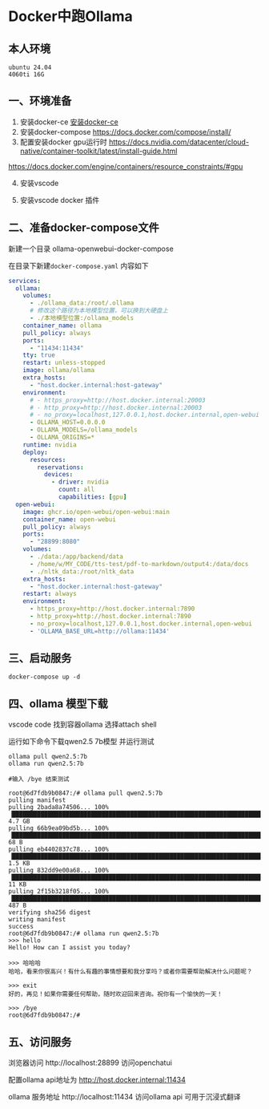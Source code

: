 # Docker中跑Ollama

## 本人环境

    ubuntu 24.04 
    4060ti 16G

## 一、环境准备

 1. 安装docker-ce
   [安装docker-ce](https://docs.docker.com/engine/install/)
 2. 安装docker-compose
   https://docs.docker.com/compose/install/
 3. 配置安装docker gpu运行时
   https://docs.nvidia.com/datacenter/cloud-native/container-toolkit/latest/install-guide.html
   
   https://docs.docker.com/engine/containers/resource_constraints/#gpu
 
 4. 安装vscode
   
 5. 安装vscode docker 插件

## 二、准备docker-compose文件

新建一个目录 ollama-openwebui-docker-compose

在目录下新建`docker-compose.yaml` 内容如下
```yaml
services:
  ollama:
    volumes:
      - ./ollama_data:/root/.ollama
      # 修改这个路径为本地模型位置，可以换到大硬盘上
      - ./本地模型位置:/ollama_models
    container_name: ollama
    pull_policy: always
    ports:
      - "11434:11434"
    tty: true
    restart: unless-stopped
    image: ollama/ollama
    extra_hosts:
      - "host.docker.internal:host-gateway"
    environment:
      # - https_proxy=http://host.docker.internal:20003
      # - http_proxy=http://host.docker.internal:20003
      # - no_proxy=localhost,127.0.0.1,host.docker.internal,open-webui
      - OLLAMA_HOST=0.0.0.0
      - OLLAMA_MODELS=/ollama_models
      - OLLAMA_ORIGINS=*
    runtime: nvidia
    deploy:
      resources:
        reservations:
          devices:
            - driver: nvidia
              count: all
              capabilities: [gpu]
  open-webui:
    image: ghcr.io/open-webui/open-webui:main
    container_name: open-webui
    pull_policy: always
    ports:
      - "28899:8080"
    volumes:
      - ./data:/app/backend/data
      - /home/w/MY_CODE/tts-test/pdf-to-markdown/output4:/data/docs
      - ./nltk_data:/root/nltk_data
    extra_hosts:
      - "host.docker.internal:host-gateway"
    restart: always
    environment:
      - https_proxy=http://host.docker.internal:7890
      - http_proxy=http://host.docker.internal:7890
      - no_proxy=localhost,127.0.0.1,host.docker.internal,open-webui
      - 'OLLAMA_BASE_URL=http://ollama:11434'
```

## 三、启动服务
```shell
docker-compose up -d
```
## 四、ollama 模型下载

vscode code 找到容器ollama 选择attach shell 

运行如下命令下载qwen2.5 7b模型 并运行测试

```shell
ollama pull qwen2.5:7b
ollama run qwen2.5:7b

#输入 /bye 结束测试
```

```text
root@6d7fdb9b0847:/# ollama pull qwen2.5:7b
pulling manifest 
pulling 2bada8a74506... 100% ▕█████████████████████████████████████████████████████████████████████████████████████████████████████████████████████████████████████████▏ 4.7 GB                         
pulling 66b9ea09bd5b... 100% ▕█████████████████████████████████████████████████████████████████████████████████████████████████████████████████████████████████████████▏   68 B                         
pulling eb4402837c78... 100% ▕█████████████████████████████████████████████████████████████████████████████████████████████████████████████████████████████████████████▏ 1.5 KB                         
pulling 832dd9e00a68... 100% ▕█████████████████████████████████████████████████████████████████████████████████████████████████████████████████████████████████████████▏  11 KB                         
pulling 2f15b3218f05... 100% ▕█████████████████████████████████████████████████████████████████████████████████████████████████████████████████████████████████████████▏  487 B                         
verifying sha256 digest 
writing manifest 
success 
root@6d7fdb9b0847:/# ollama run qwen2.5:7b
>>> hello 
Hello! How can I assist you today?

>>> 哈哈哈
哈哈，看来你很高兴！有什么有趣的事情想要和我分享吗？或者你需要帮助解决什么问题呢？

>>> exit
好的，再见！如果你需要任何帮助，随时欢迎回来咨询。祝你有一个愉快的一天！

>>> /bye
root@6d7fdb9b0847:/# 
```


## 五、访问服务

浏览器访问 http://localhost:28899 访问openchatui

配置ollama api地址为 http://host.docker.internal:11434

ollama 服务地址 http://localhost:11434 访问ollama api 可用于沉浸式翻译